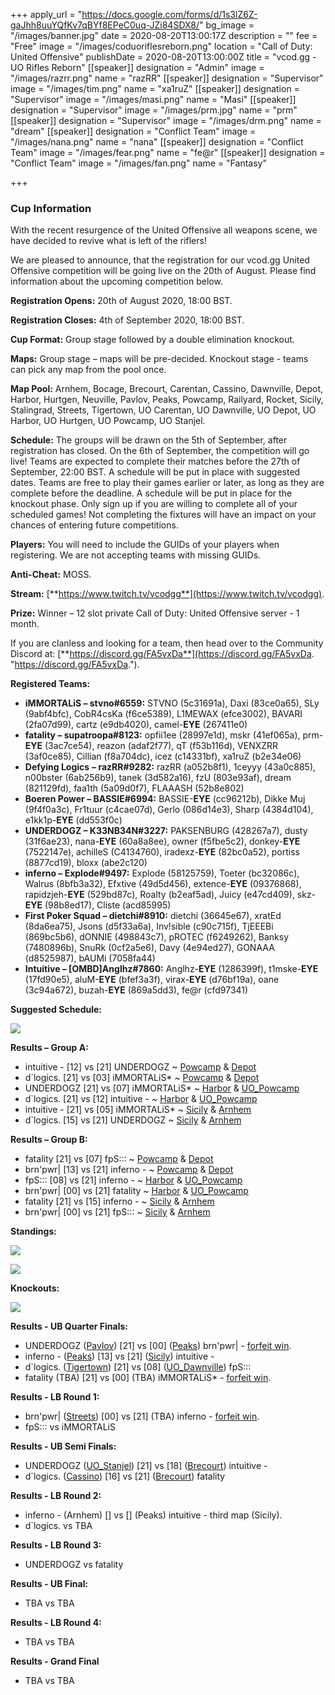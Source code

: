 +++
apply_url = "https://docs.google.com/forms/d/1s3lZ6Z-gaJhh8uuYQfKv7qBYf8EPeC0uq-JZi84SDX8/"
bg_image = "/images/banner.jpg"
date = 2020-08-20T13:00:17Z
description = ""
fee = "Free"
image = "/images/coduoriflesreborn.png"
location = "Call of Duty: United Offensive"
publishDate = 2020-08-20T13:00:00Z
title = "vcod.gg - UO Rifles Reborn"
[[speaker]]
designation = "Admin"
image = "/images/razrr.png"
name = "razRR"
[[speaker]]
designation = "Supervisor"
image = "/images/tim.png"
name = "xa1ruZ"
[[speaker]]
designation = "Supervisor"
image = "/images/masi.png"
name = "Masi"
[[speaker]]
designation = "Supervisor"
image = "/images/prm.jpg"
name = "prm"
[[speaker]]
designation = "Supervisor"
image = "/images/drm.png"
name = "dream"
[[speaker]]
designation = "Conflict Team"
image = "/images/nana.png"
name = "nana"
[[speaker]]
designation = "Conflict Team"
image = "/images/fear.png"
name = "fe@r"
[[speaker]]
designation = "Conflict Team"
image = "/images/fan.png"
name = "Fantasy"

+++
### **Cup Information**

With the recent resurgence of the United Offensive all weapons scene, we have decided to revive what is left of the riflers!

We are pleased to announce, that the registration for our vcod.gg United Offensive competition will be going live on the 20th of August. Please find information about the upcoming competition below.

**Registration Opens:** 20th of August 2020, 18:00 BST.

**Registration Closes:** 4th of September 2020, 18:00 BST.

**Cup Format:** Group stage followed by a double elimination knockout.

**Maps:** Group stage – maps will be pre-decided. Knockout stage - teams can pick any map from the pool once.

**Map Pool:** Arnhem, Bocage, Brecourt, Carentan, Cassino, Dawnville, Depot, Harbor, Hurtgen, Neuville, Pavlov, Peaks, Powcamp, Railyard, Rocket, Sicily, Stalingrad, Streets, Tigertown, UO Carentan, UO Dawnville, UO Depot, UO Harbor, UO Hurtgen, UO Powcamp, UO Stanjel.

**Schedule:** The groups will be drawn on the 5th of September, after registration has closed. On the 6th of September, the competition will go live! Teams are expected to complete their matches before the 27th of September, 22:00 BST. A schedule will be put in place with suggested dates. Teams are free to play their games earlier or later, as long as they are complete before the deadline. A schedule will be put in place for the knockout phase. Only sign up if you are willing to complete all of your scheduled games! Not completing the fixtures will have an impact on your chances of entering future competitions.

**Players:** You will need to include the GUIDs of your players when registering. We are not accepting teams with missing GUIDs.

**Anti-Cheat:** MOSS.

**Stream:** [**https://www.twitch.tv/vcodgg**](https://www.twitch.tv/vcodgg).

**Prize:** Winner – 12 slot private Call of Duty: United Offensive server - 1 month.

If you are clanless and looking for a team, then head over to the Community Discord at: [**https://discord.gg/FA5vxDa**](https://discord.gg/FA5vxDa. "https://discord.gg/FA5vxDa.").

**Registered Teams:**

* **iMMORTALiS – stvno#6559:** STVNO (5c31691a), Daxi (83ce0a65), SLy (9abf4bfc), CobR4csKa (f6ce5389), L1MEWAX (efce3002), BAVARI (2fa07d99), cartz (e9db4020), camel-**EYE** (267411e0)
* **fatality – supatroopa#8123:** opfii1ee (28997e1d), mskr (41ef065a), prm-**EYE** (3ac7ce54), reazon (adaf2f77), qT (f53b116d), VENXZRR (3af0ce85), Cillian (f8a704dc), icez (c14331bf), xa1ruZ (b2e34e06)
* **Defying Logics** **– razRR#9282:** razRR (a052b8f1), 1ceyyy (43a0c885), n00bster (6ab256b9), tanek (3d582a16), fzU (803e93af), dream (821129fd), faa1th (5a09d0f7), FLAAASH (52b8e802)
* **Boeren Power – BASSIE#6994:** BASSIE-**EYE** (cc96212b), Dikke Muj (9f4f0a3c), Fr1tuur (c4cae07d), Gerlo (086d14e3), Sharp (4384d104), e1kk1p-**EYE** (dd553f0c)
* **UNDERDOGZ – K33NB34N#3227:** PAKSENBURG (428267a7), dusty (31f6ae23), nana-**EYE** (60a8a8ee), owner (f5fbe5c2), donkey-**EYE** (7522147e), achilleS (C4134760), iradexz-**EYE** (82bc0a52), portiss (8877cd19), bloxx (abe2c120)
* **inferno – Explode#9497:** Explode (58125759), Toeter (bc32086c), Walrus (8bfb3a32), Efxtive (49d5d456), extence-**EYE** (09376868), rapidzjeh-**EYE** (529bd87c), Roalty (b2eaf5ad), Juicy (e47cd409), skz-**EYE** (98b8ed17), Cliste (acd85995)
* **First Poker Squad – dietchi#8910:** dietchi (36645e67), xratEd (8da6ea75), Jsons (d5f33a6a), Inv!sible (c90c715f), TjEEEBi (869bc5b6), dONNIE (498843c7), pROTEC (f6249262), Banksy (7480896b), SnuRk (0cf2a5e6), Davy (4e94ed27), GONAAA (d8525987), bAUMi (7058fa44)
* **Intuitive – \[OMBD\]Anglhz#7860:** Anglhz-**EYE** (1286399f), t1mske-**EYE** (17fd90e5), aluM-**EYE** (bfef3a3f), virax-**EYE** (d76bf19a), oane (3c94a672), buzah-**EYE** (869a5dd3), fe@r (cfd97341)

**Suggested Schedule:**

![](/images/uosched1.PNG)

**Results – Group A:**

* intuitive - \[12\] vs \[21\] UNDERDOGZ \~ [Powcamp](https://i.imgur.com/JDtBdCC.jpg) & [Depot](https://i.imgur.com/w5FEjd9.jpg)
* d\`logics. \[21\] vs \[03\] iMMORTALiS* \~ [Powcamp](https://i.imgur.com/p46J1iC.jpg) & [Depot](https://i.imgur.com/cbTO7Kj.jpg)
* UNDERDOGZ \[21\] vs \[07\] iMMORTALiS* \~ [Harbor](https://i.imgur.com/qVlfkR0.jpg) & [UO_Powcamp](https://i.imgur.com/bzHaQGU.jpg)
* d\`logics. \[21\] vs \[12\] intuitive - \~ [Harbor](https://i.imgur.com/9yEmRdQ.jpg) & [UO_Powcamp](https://i.imgur.com/Wf5cV8v.jpg)
* intuitive - \[21\] vs \[05\] iMMORTALiS* \~ [Sicily](https://i.imgur.com/SW1od9U.jpg) & [Arnhem](https://i.imgur.com/7HK3PKB.jpg)
* d\`logics. \[15\] vs \[21\] UNDERDOGZ \~ [Sicily](https://i.imgur.com/zJz76uO.jpg) & [Arnhem](https://i.imgur.com/04Gn9OX.jpg)

**Results – Group B:**

* fatality \[21\] vs \[07\] fpS::: \~ [Powcamp](https://i.imgur.com/BUnJyVF.jpg) & [Depot](https://i.imgur.com/vR3WBjD.jpg)
* brn'pwr| \[13\] vs \[21\] inferno - \~ [Powcamp](https://i.imgur.com/KQ4bLGM.jpg) & [Depot](https://i.imgur.com/9XxQMRo.jpg)
* fpS::: \[08\] vs \[21\] inferno - \~ [Harbor](https://i.imgur.com/YKgVML4.jpg) & [UO_Powcamp](https://i.imgur.com/FeV7FSF.jpg)
* brn'pwr| \[00\] vs \[21\] fatality \~ [Harbor](https://i.imgur.com/zj1qgQF.jpg) & [UO_Powcamp](https://i.imgur.com/zj1qgQF.jpg)
* fatality \[21\] vs \[15\] inferno - \~ [Sicily](https://i.imgur.com/Ny855Se.jpg) & [Arnhem](https://i.imgur.com/p8NYfnN.png)
* brn'pwr| \[00\] vs \[21\] fpS::: \~ [Sicily](https://i.imgur.com/GRLz8TC.jpg) & [Arnhem](https://i.imgur.com/GRLz8TC.jpg)

**Standings:**

![](/images/gafinal.PNG)

![](/images/uocup2.PNG)

**Knockouts:**

![](/images/uououo1.PNG)

**Results - UB Quarter Finals:**

* UNDERDOGZ ([Pavlov](https://i.imgur.com/bdSYxYn.jpg)) \[21\] vs \[00\] ([Peaks](https://i.imgur.com/bdSYxYn.jpg)) brn'pwr| - [forfeit win](https://i.imgur.com/bdSYxYn.jpg).
* inferno - ([Peaks](https://i.imgur.com/Iq6nnWz.jpg)) \[13\] vs \[21\] ([Sicily](https://i.imgur.com/g67oHDu.jpg)) intuitive -
* d\`logics. ([Tigertown](https://i.imgur.com/1fRa3Dt.jpg)) \[21\] vs \[08\] ([UO_Dawnville](https://i.imgur.com/nZ6JPpI.jpg)) fpS:::
* fatality (TBA) \[21\] vs \[00\] (TBA) iMMORTALiS* - [forfeit win](https://i.imgur.com/lJQLvTe.jpg).

**Results - LB Round 1:**

* brn'pwr| ([Streets](https://i.imgur.com/28ChZmG.jpg)) \[00\] vs \[21\] (TBA) inferno - [forfeit win](https://i.imgur.com/28ChZmG.jpg).
* fpS::: vs iMMORTALiS

**Results - UB Semi Finals:**

* UNDERDOGZ ([UO_Stanjel](https://i.imgur.com/fzdIFZZ.jpg)) \[21\] vs \[18\] ([Brecourt](https://i.imgur.com/wmJtkcy.jpg)) intuitive -
* d\`logics. ([Cassino](https://i.imgur.com/j7ylCOY.jpg)) \[16\] vs \[21\] ([Brecourt](https://i.imgur.com/52xATi1.jpg)) fatality

**Results - LB Round 2:**

* inferno - (Arnhem) \[\] vs \[\] (Peaks) intuitive - third map (Sicily).
* d\`logics. vs TBA

**Results - LB Round 3:**

* UNDERDOGZ vs fatality

**Results - UB Final:**

* TBA vs TBA

**Results - LB Round 4:**

* TBA vs TBA

**Results - Grand Final**

* TBA vs TBA